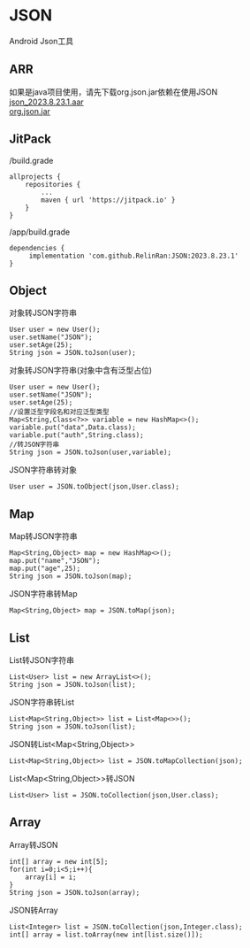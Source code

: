 # JSON
Android Json工具
## ARR
如果是java项目使用，请先下载org.json.jar依赖在使用JSON 
[json_2023.8.23.1.aar](https://github.com/RelinRan/JSON/blob/master/json_2023.8.23.1.aar)  
[org.json.jar](https://github.com/RelinRan/JSON/blob/master/org.json.aar)  
## JitPack
/build.grade
```
allprojects {
    repositories {
		...
		maven { url 'https://jitpack.io' }
	}
}
```
/app/build.grade
```
dependencies {
	 implementation 'com.github.RelinRan:JSON:2023.8.23.1'
}
```
## Object
对象转JSON字符串
```
User user = new User();
user.setName("JSON");
user.setAge(25);
String json = JSON.toJson(user);
```
对象转JSON字符串(对象中含有泛型占位)
```
User user = new User();
user.setName("JSON");
user.setAge(25);
//设置泛型字段名和对应泛型类型
Map<String,Class<?>> variable = new HashMap<>();
variable.put("data",Data.class);
variable.put("auth",String.class);
//转JSON字符串
String json = JSON.toJson(user,variable);
```
JSON字符串转对象
```
User user = JSON.toObject(json,User.class);
```
## Map
Map转JSON字符串
```
Map<String,Object> map = new HashMap<>();
map.put("name","JSON");
map.put("age",25);
String json = JSON.toJson(map);
```
JSON字符串转Map
```
Map<String,Object> map = JSON.toMap(json);
```
## List
List转JSON字符串
```
List<User> list = new ArrayList<>();
String json = JSON.toJson(list);
```
JSON字符串转List
```
List<Map<String,Object>> list = List<Map<>>();
String json = JSON.toJson(list);
```
JSON转List<Map<String,Object>>
```
List<Map<String,Object>> list = JSON.toMapCollection(json);
```
List<Map<String,Object>>转JSON
```
List<User> list = JSON.toCollection(json,User.class);
```

## Array
Array转JSON
```
int[] array = new int[5];
for(int i=0;i<5;i++){
    array[i] = i;
}
String json = JSON.toJson(array);
```
JSON转Array
```
List<Integer> list = JSON.toCollection(json,Integer.class);
int[] array = list.toArray(new int[list.size()]);
```
